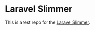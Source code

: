 # Laravel Slimmer
This is a test repo for the [Laravel Slimmer](https://laravelshift.com/slim-laravel-application).
